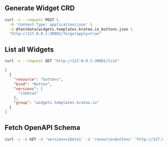 ## Generate Widget CRD

```sh 
curl -v --request POST \
  -H 'Content-Type: application/json' \
  -d @testdata/widgets.templates.krateo.io_buttons.json \
  "http://127.0.0.1:30081/forge?apply=true"
```

## List all Widgets 

```sh 
curl -v --request GET "http://127.0.0.1:30081/list"
```

```json
[
  {
    "resource": "buttons",
    "kind": "Button",
    "versions": [
      "v1beta1"
    ],
    "group": "widgets.templates.krateo.io"
  }
]
```

## Fetch OpenAPI Schema

```sh 
curl -v -G GET -d 'version=v1beta1' -d 'resource=buttons' "http://127.0.0.1:30081/schema"
```


